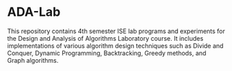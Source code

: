 # ADA-Lab
This repository contains 4th semester ISE  lab programs and experiments for the Design and Analysis of Algorithms Laboratory course. It includes implementations of various algorithm design techniques such as Divide and Conquer, Dynamic Programming, Backtracking, Greedy methods, and Graph algorithms.
